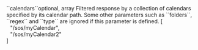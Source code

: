 <tr><td>``calendars``</td><td>optional, array</td>
<td>Filtered response by a collection of calendars specified by its calendar path.
Some other parameters such as ``folders``, ``regex`` and ``type`` are ignored if this parameter is defined.</td>
<td> [
  <div style="padding-left:10px;">"/sos/myCalendar",</div>
  <div style="padding-left:10px;">"/sos/myCalendar2"</div>
  ]</td>
<td></td>
</tr>
